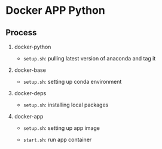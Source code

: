 # Docker APP Python

## Process

1. docker-python

    - `setup.sh`: pulling latest version of anaconda and tag it 

1. docker-base

    - `setup.sh`: setting up conda environment

1. docker-deps

    - `setup.sh`: installing local packages

1. docker-app

    - `setup.sh`: setting up app image
    
    - `start.sh`: run app container

